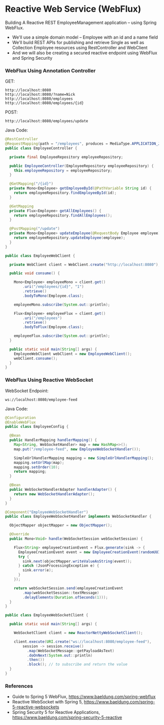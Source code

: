# Reactive Web Service (WebFlux) 

Building A Reactive REST EmployeeManagement application
 – using Spring WebFlux.
 
* We'll use a simple domain model – Employee with an id and a name field
* We'll build REST APIs for publishing and retrieve Single as well as Collection Employee resources using RestController and WebClient
* And we will also be creating a secured reactive endpoint using WebFlux and Spring Security

### WebFlux Using Annotation Controller

GET:
```
http://localhost:8080
http://localhost:8080/?name=Nick
http://localhost:8080/employees
http://localhost:8080/employees/{id}
```

POST:
```
http://localhost:8080/employees/update
```

Java Code:
```java
@RestController
@RequestMapping(path = "/employees", produces = MediaType.APPLICATION_JSON_VALUE)
public class EmployeeController {

  private final EmployeeRepository employeeRepository;

  public EmployeeController(EmployeeRepository employeeRepository) {
    this.employeeRepository = employeeRepository;
  }

  @GetMapping("/{id}")
  private Mono<Employee> getEmployeeById(@PathVariable String id) {
    return employeeRepository.findEmployeeById(id);
  }

  @GetMapping
  private Flux<Employee> getAllEmployees() {
    return employeeRepository.findAllEmployees();
  }

  @PostMapping("/update")
  private Mono<Employee> updateEmployee(@RequestBody Employee employee) {
    return employeeRepository.updateEmployee(employee);
  }
}
```

```java
public class EmployeeWebClient {

  private WebClient client = WebClient.create("http://localhost:8080");

  public void consume() {

    Mono<Employee> employeeMono = client.get()
        .uri("/employees/{id}", "1")
        .retrieve()
        .bodyToMono(Employee.class);

    employeeMono.subscribe(System.out::println);

    Flux<Employee> employeeFlux = client.get()
        .uri("/employees")
        .retrieve()
        .bodyToFlux(Employee.class);

    employeeFlux.subscribe(System.out::println);
  }

  public static void main(String[] args) {
    EmployeeWebClient webClient = new EmployeeWebClient();
    webClient.consume();
  }
}
```

### WebFlux Using Reactive WebSocket

WebSocket Endpoint:
```
ws://localhost:8080/employee-feed
```

Java Code:
```java
@Configuration
@EnableWebFlux
public class EmployeeConfig {

  @Bean
  public HandlerMapping handlerMapping() {
    Map<String, WebSocketHandler> map = new HashMap<>();
    map.put("/employee-feed", new EmployeeWebSocketHandler());

    SimpleUrlHandlerMapping mapping = new SimpleUrlHandlerMapping();
    mapping.setUrlMap(map);
    mapping.setOrder(10);
    return mapping;
  }

  @Bean
  public WebSocketHandlerAdapter handlerAdapter() {
    return new WebSocketHandlerAdapter();
  }
}
```

```java
@Component("EmployeeWebSocketHandler")
public class EmployeeWebSocketHandler implements WebSocketHandler {

  ObjectMapper objectMapper = new ObjectMapper();

  @Override
  public Mono<Void> handle(WebSocketSession webSocketSession) {

    Flux<String> employeeCreationEvent = Flux.generate(sink -> {
      EmployeeCreationEvent event = new EmployeeCreationEvent(randomUUID().toString(), now().toString());
      try {
        sink.next(objectMapper.writeValueAsString(event));
      } catch (JsonProcessingException e) {
        sink.error(e);
      }
    });

    return webSocketSession.send(employeeCreationEvent
        .map(webSocketSession::textMessage)
        .delayElements(Duration.ofSeconds(1)));
  }
}
```

```java
public class EmployeeWebSocketClient {

  public static void main(String[] args) {

    WebSocketClient client = new ReactorNettyWebSocketClient();

    client.execute(URI.create("ws://localhost:8080/employee-feed"),
        session -> session.receive()
          .map(WebSocketMessage::getPayloadAsText)
          .doOnNext(System.out::println)
          .then())
          .block(); // to subscribe and return the value
  }
}
```

### References
* Guide to Spring 5 WebFlux, https://www.baeldung.com/spring-webflux
* Reactive WebSocket with Spring 5, https://www.baeldung.com/spring-5-reactive-websockets
* Spring Security 5 for Reactive Applications, https://www.baeldung.com/spring-security-5-reactive